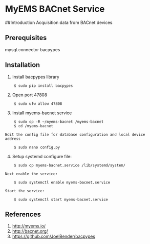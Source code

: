 # MyEMS BACnet Service

##Introduction
Acquisition data from BACnet devices


## Prerequisites
mysql.connector
bacpypes

## Installation
 1. Install bacpypes library
```
    $ sudo pip install bacpypes
```
 2. Open port 47808
```
    $ sudo ufw allow 47808
```
 3. Install myems-bacnet service
```
    $ sudo cp -R ~/myems-bacnet /myems-bacnet
    $ cd /myems-bacnet
```
    Edit the config file for database configuration and local device address
```
    $ sudo nano config.py
```

 4. Setup systemd configure file:
```
    $ sudo cp myems-bacnet.service /lib/systemd/system/
```
    Next enable the service:
```
    $ sudo systemctl enable myems-bacnet.service
```
    Start the service:
```
    $ sudo systemctl start myems-bacnet.service
```

## References
  1. http://myems.io/
  2. http://bacnet.org/
  3. https://github.com/JoelBender/bacpypes
  

